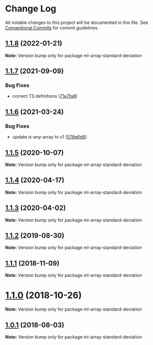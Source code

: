 # Change Log

All notable changes to this project will be documented in this file.
See [Conventional Commits](https://conventionalcommits.org) for commit guidelines.

## [1.1.8](https://github.com/mljs/array/compare/ml-array-standard-deviation@1.1.7...ml-array-standard-deviation@1.1.8) (2022-01-21)

**Note:** Version bump only for package ml-array-standard-deviation





## [1.1.7](https://github.com/mljs/array/compare/ml-array-standard-deviation@1.1.6...ml-array-standard-deviation@1.1.7) (2021-09-09)


### Bug Fixes

* correct TS definitions ([71e7fa8](https://github.com/mljs/array/commit/71e7fa8ace065634d047ff30e842f0426b239b4a))





## [1.1.6](https://github.com/mljs/array/compare/ml-array-standard-deviation@1.1.5...ml-array-standard-deviation@1.1.6) (2021-03-24)


### Bug Fixes

* update is-any-array to v1 ([578e6d6](https://github.com/mljs/array/commit/578e6d68a429ebc72a2eaa991eec6baf377f2405))





## [1.1.5](https://github.com/mljs/array/compare/ml-array-standard-deviation@1.1.4...ml-array-standard-deviation@1.1.5) (2020-10-07)

**Note:** Version bump only for package ml-array-standard-deviation






## [1.1.4](https://github.com/mljs/array/compare/ml-array-standard-deviation@1.1.3...ml-array-standard-deviation@1.1.4) (2020-04-17)

**Note:** Version bump only for package ml-array-standard-deviation





## [1.1.3](https://github.com/mljs/array/compare/ml-array-standard-deviation@1.1.2...ml-array-standard-deviation@1.1.3) (2020-04-02)

**Note:** Version bump only for package ml-array-standard-deviation





## [1.1.2](https://github.com/mljs/array/compare/ml-array-standard-deviation@1.1.1...ml-array-standard-deviation@1.1.2) (2019-08-30)

**Note:** Version bump only for package ml-array-standard-deviation





## [1.1.1](https://github.com/mljs/array/compare/ml-array-standard-deviation@1.1.0...ml-array-standard-deviation@1.1.1) (2018-11-09)

**Note:** Version bump only for package ml-array-standard-deviation





# [1.1.0](https://github.com/mljs/array/compare/ml-array-standard-deviation@1.0.1...ml-array-standard-deviation@1.1.0) (2018-10-26)

**Note:** Version bump only for package ml-array-standard-deviation





<a name="1.0.1"></a>
## [1.0.1](https://github.com/mljs/array/compare/ml-array-standard-deviation@1.0.0...ml-array-standard-deviation@1.0.1) (2018-08-03)




**Note:** Version bump only for package ml-array-standard-deviation
